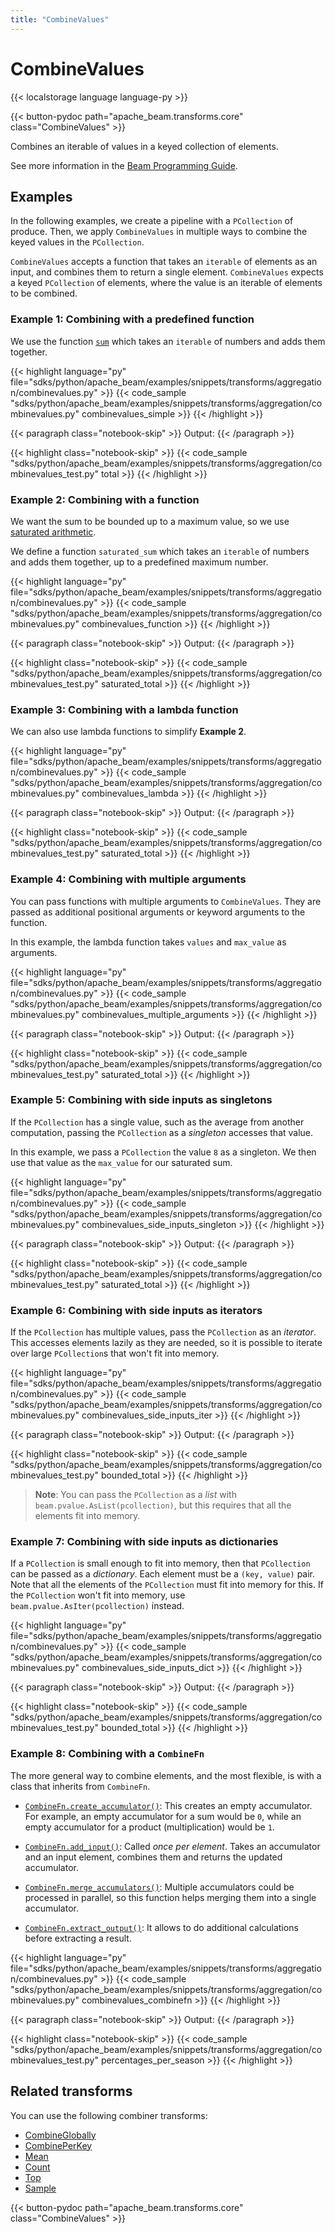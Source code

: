 ```yaml
---
title: "CombineValues"
---
```

<!--
Licensed under the Apache License, Version 2.0 (the "License");
you may not use this file except in compliance with the License.
You may obtain a copy of the License at

http://www.apache.org/licenses/LICENSE-2.0

Unless required by applicable law or agreed to in writing, software
distributed under the License is distributed on an "AS IS" BASIS,
WITHOUT WARRANTIES OR CONDITIONS OF ANY KIND, either express or implied.
See the License for the specific language governing permissions and
limitations under the License.
-->

# CombineValues

{{< localstorage language language-py >}}

{{< button-pydoc path="apache_beam.transforms.core" class="CombineValues" >}}

Combines an iterable of values in a keyed collection of elements.

See more information in the [Beam Programming Guide](/documentation/programming-guide/#combine).

## Examples

In the following examples, we create a pipeline with a `PCollection` of produce.
Then, we apply `CombineValues` in multiple ways to combine the keyed values in the `PCollection`.

`CombineValues` accepts a function that takes an `iterable` of elements as an input, and combines them to return a single element.
`CombineValues` expects a keyed `PCollection` of elements, where the value is an iterable of elements to be combined.

### Example 1: Combining with a predefined function

We use the function
[`sum`](https://docs.python.org/3/library/functions.html#sum)
which takes an `iterable` of numbers and adds them together.

{{< highlight language="py" file="sdks/python/apache_beam/examples/snippets/transforms/aggregation/combinevalues.py" >}}
{{< code_sample "sdks/python/apache_beam/examples/snippets/transforms/aggregation/combinevalues.py" combinevalues_simple >}}
{{< /highlight >}}

{{< paragraph class="notebook-skip" >}}
Output:
{{< /paragraph >}}

{{< highlight class="notebook-skip" >}}
{{< code_sample "sdks/python/apache_beam/examples/snippets/transforms/aggregation/combinevalues_test.py" total >}}
{{< /highlight >}}

### Example 2: Combining with a function

We want the sum to be bounded up to a maximum value, so we use
[saturated arithmetic](https://en.wikipedia.org/wiki/Saturation_arithmetic).

We define a function `saturated_sum` which takes an `iterable` of numbers and adds them together, up to a predefined maximum number.

{{< highlight language="py" file="sdks/python/apache_beam/examples/snippets/transforms/aggregation/combinevalues.py" >}}
{{< code_sample "sdks/python/apache_beam/examples/snippets/transforms/aggregation/combinevalues.py" combinevalues_function >}}
{{< /highlight >}}

{{< paragraph class="notebook-skip" >}}
Output:
{{< /paragraph >}}

{{< highlight class="notebook-skip" >}}
{{< code_sample "sdks/python/apache_beam/examples/snippets/transforms/aggregation/combinevalues_test.py" saturated_total >}}
{{< /highlight >}}

### Example 3: Combining with a lambda function

We can also use lambda functions to simplify **Example 2**.

{{< highlight language="py" file="sdks/python/apache_beam/examples/snippets/transforms/aggregation/combinevalues.py" >}}
{{< code_sample "sdks/python/apache_beam/examples/snippets/transforms/aggregation/combinevalues.py" combinevalues_lambda >}}
{{< /highlight >}}

{{< paragraph class="notebook-skip" >}}
Output:
{{< /paragraph >}}

{{< highlight class="notebook-skip" >}}
{{< code_sample "sdks/python/apache_beam/examples/snippets/transforms/aggregation/combinevalues_test.py" saturated_total >}}
{{< /highlight >}}

### Example 4: Combining with multiple arguments

You can pass functions with multiple arguments to `CombineValues`.
They are passed as additional positional arguments or keyword arguments to the function.

In this example, the lambda function takes `values` and `max_value` as arguments.

{{< highlight language="py" file="sdks/python/apache_beam/examples/snippets/transforms/aggregation/combinevalues.py" >}}
{{< code_sample "sdks/python/apache_beam/examples/snippets/transforms/aggregation/combinevalues.py" combinevalues_multiple_arguments >}}
{{< /highlight >}}

{{< paragraph class="notebook-skip" >}}
Output:
{{< /paragraph >}}

{{< highlight class="notebook-skip" >}}
{{< code_sample "sdks/python/apache_beam/examples/snippets/transforms/aggregation/combinevalues_test.py" saturated_total >}}
{{< /highlight >}}

### Example 5: Combining with side inputs as singletons

If the `PCollection` has a single value, such as the average from another computation,
passing the `PCollection` as a *singleton* accesses that value.

In this example, we pass a `PCollection` the value `8` as a singleton.
We then use that value as the `max_value` for our saturated sum.

{{< highlight language="py" file="sdks/python/apache_beam/examples/snippets/transforms/aggregation/combinevalues.py" >}}
{{< code_sample "sdks/python/apache_beam/examples/snippets/transforms/aggregation/combinevalues.py" combinevalues_side_inputs_singleton >}}
{{< /highlight >}}

{{< paragraph class="notebook-skip" >}}
Output:
{{< /paragraph >}}

{{< highlight class="notebook-skip" >}}
{{< code_sample "sdks/python/apache_beam/examples/snippets/transforms/aggregation/combinevalues_test.py" saturated_total >}}
{{< /highlight >}}

### Example 6: Combining with side inputs as iterators

If the `PCollection` has multiple values, pass the `PCollection` as an *iterator*.
This accesses elements lazily as they are needed,
so it is possible to iterate over large `PCollection`s that won't fit into memory.

{{< highlight language="py" file="sdks/python/apache_beam/examples/snippets/transforms/aggregation/combinevalues.py" >}}
{{< code_sample "sdks/python/apache_beam/examples/snippets/transforms/aggregation/combinevalues.py" combinevalues_side_inputs_iter >}}
{{< /highlight >}}

{{< paragraph class="notebook-skip" >}}
Output:
{{< /paragraph >}}

{{< highlight class="notebook-skip" >}}
{{< code_sample "sdks/python/apache_beam/examples/snippets/transforms/aggregation/combinevalues_test.py" bounded_total >}}
{{< /highlight >}}

> **Note**: You can pass the `PCollection` as a *list* with `beam.pvalue.AsList(pcollection)`,
> but this requires that all the elements fit into memory.

### Example 7: Combining with side inputs as dictionaries

If a `PCollection` is small enough to fit into memory, then that `PCollection` can be passed as a *dictionary*.
Each element must be a `(key, value)` pair.
Note that all the elements of the `PCollection` must fit into memory for this.
If the `PCollection` won't fit into memory, use `beam.pvalue.AsIter(pcollection)` instead.

{{< highlight language="py" file="sdks/python/apache_beam/examples/snippets/transforms/aggregation/combinevalues.py" >}}
{{< code_sample "sdks/python/apache_beam/examples/snippets/transforms/aggregation/combinevalues.py" combinevalues_side_inputs_dict >}}
{{< /highlight >}}

{{< paragraph class="notebook-skip" >}}
Output:
{{< /paragraph >}}

{{< highlight class="notebook-skip" >}}
{{< code_sample "sdks/python/apache_beam/examples/snippets/transforms/aggregation/combinevalues_test.py" bounded_total >}}
{{< /highlight >}}

### Example 8: Combining with a `CombineFn`

The more general way to combine elements, and the most flexible, is with a class that inherits from `CombineFn`.

* [`CombineFn.create_accumulator()`](https://beam.apache.org/releases/pydoc/current/apache_beam.transforms.core.html#apache_beam.transforms.core.CombineFn.create_accumulator):
  This creates an empty accumulator.
  For example, an empty accumulator for a sum would be `0`, while an empty accumulator for a product (multiplication) would be `1`.

* [`CombineFn.add_input()`](https://beam.apache.org/releases/pydoc/current/apache_beam.transforms.core.html#apache_beam.transforms.core.CombineFn.add_input):
  Called *once per element*.
  Takes an accumulator and an input element, combines them and returns the updated accumulator.

* [`CombineFn.merge_accumulators()`](https://beam.apache.org/releases/pydoc/current/apache_beam.transforms.core.html#apache_beam.transforms.core.CombineFn.merge_accumulators):
  Multiple accumulators could be processed in parallel, so this function helps merging them into a single accumulator.

* [`CombineFn.extract_output()`](https://beam.apache.org/releases/pydoc/current/apache_beam.transforms.core.html#apache_beam.transforms.core.CombineFn.extract_output):
  It allows to do additional calculations before extracting a result.

{{< highlight language="py" file="sdks/python/apache_beam/examples/snippets/transforms/aggregation/combinevalues.py" >}}
{{< code_sample "sdks/python/apache_beam/examples/snippets/transforms/aggregation/combinevalues.py" combinevalues_combinefn >}}
{{< /highlight >}}

{{< paragraph class="notebook-skip" >}}
Output:
{{< /paragraph >}}

{{< highlight class="notebook-skip" >}}
{{< code_sample "sdks/python/apache_beam/examples/snippets/transforms/aggregation/combinevalues_test.py" percentages_per_season >}}
{{< /highlight >}}

## Related transforms

You can use the following combiner transforms:

* [CombineGlobally](/documentation/transforms/python/aggregation/combineglobally)
* [CombinePerKey](/documentation/transforms/python/aggregation/combineperkey)
* [Mean](/documentation/transforms/python/aggregation/mean)
* [Count](/documentation/transforms/python/aggregation/count)
* [Top](/documentation/transforms/python/aggregation/top)
* [Sample](/documentation/transforms/python/aggregation/sample)

{{< button-pydoc path="apache_beam.transforms.core" class="CombineValues" >}}
